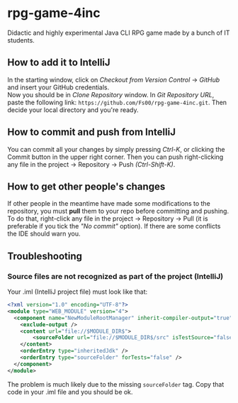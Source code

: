 # rpg-game-4inc
Didactic and highly experimental Java CLI RPG game made by a bunch of IT students.

## How to add it to IntelliJ

In the starting window, click on *Checkout from Version Control* -> *GitHub* and insert your GitHub credentials.<br>
Now you should be in *Clone Repository* window. In *Git Repository URL*, paste the following link: `https://github.com/Fs00/rpg-game-4inc.git`. Then decide your local directory and you're ready.

## How to commit and push from IntelliJ

You can commit all your changes by simply pressing *Ctrl-K*, or clicking the Commit button in the upper right corner. Then you can push right-clicking any file in the project -> Repository -> Push *(Ctrl-Shift-K)*.

## How to get other people's changes

If other people in the meantime have made some modifications to the repository, you must **pull** them to your repo before committing and pushing.  
To do that, right-click any file in the project -> Repository -> Pull (it is preferable if you tick the *"No commit"* option). If there are some conflicts the IDE should warn you.

## Troubleshooting

### Source files are not recognized as part of the project (IntelliJ)

Your .iml (IntelliJ project file) must look like that:
```xml
<?xml version="1.0" encoding="UTF-8"?>
<module type="WEB_MODULE" version="4">
  <component name="NewModuleRootManager" inherit-compiler-output="true">
    <exclude-output />
    <content url="file://$MODULE_DIR$">
        <sourceFolder url="file://$MODULE_DIR$/src" isTestSource="false" />
    </content>
    <orderEntry type="inheritedJdk" />
    <orderEntry type="sourceFolder" forTests="false" />
  </component>
</module>
```
The problem is much likely due to the missing `sourceFolder` tag. Copy that code in your .iml file and you should be ok.